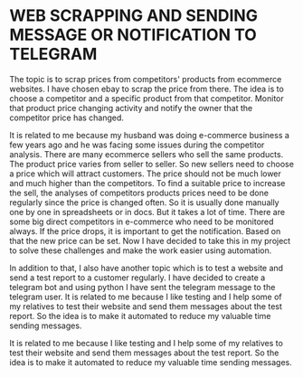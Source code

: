 # WEB SCRAPPING AND SENDING MESSAGE OR NOTIFICATION TO TELEGRAM

The topic is to scrap prices from competitors' products from ecommerce websites. I have chosen ebay to scrap the price from there. The idea is to choose a competitor and a specific product from that competitor. Monitor that product price changing activity and notify the owner that the competitor price has changed.


It is related to me because my husband was doing e-commerce business a few years ago and he was facing some issues during the competitor analysis. There are many ecommerce sellers who sell the same products. The product price varies from seller to seller. So new sellers need to choose a price which will attract customers. 
The price should not be much lower and much higher than the competitors. To find a suitable price to increase the sell, the analyses of competitors products prices need to be done regularly since the price is changed often. So it is usually done manually one by one in spreadsheets or in docs. But it takes a lot of time. There are some big direct competitors in e-commerce who need to be monitored always. If the price drops, it is important to get the notification. 
Based on that the new price can be set. Now I have decided to take this in my project to solve these challenges and make the work easier using automation.

In addition to that, I also have another topic which is to test a website and send a test report to a customer regularly. I have decided to create a telegram bot and using python I have sent the telegram message to the telegram user. It is related to me because I like testing and I help some of my relatives to test their website and send them messages about the test report. So the idea is to make it automated to reduce my valuable time sending messages.

It is related to me because I like testing and I help some of my relatives to test their website and send them messages about the test report. So the idea is to make it automated to reduce my valuable time sending messages.
